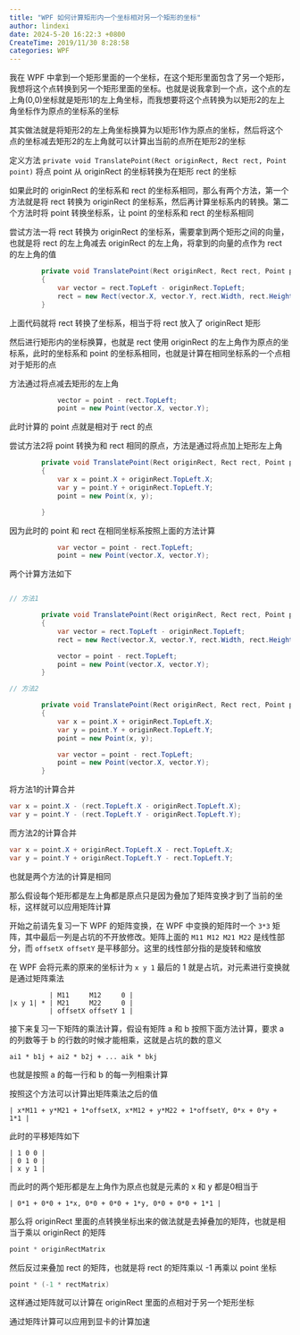 ```yaml
---
title: "WPF 如何计算矩形内一个坐标相对另一个矩形的坐标"
author: lindexi
date: 2024-5-20 16:22:3 +0800
CreateTime: 2019/11/30 8:28:58
categories: WPF
---
```


我在 WPF 中拿到一个矩形里面的一个坐标，在这个矩形里面包含了另一个矩形，我想将这个点转换到另一个矩形里面的坐标。也就是说我拿到一个点，这个点的左上角(0,0)坐标就是矩形1的左上角坐标，而我想要将这个点转换为以矩形2的左上角坐标作为原点的坐标系的坐标

<!--more-->


<!-- CreateTime:2019/11/30 8:28:58 -->

<!-- csdn -->

其实做法就是将矩形2的左上角坐标换算为以矩形1作为原点的坐标，然后将这个点的坐标减去矩形2的左上角就可以计算出当前的点所在矩形2的坐标

定义方法 `private void TranslatePoint(Rect originRect, Rect rect, Point point)` 将点 point 从 originRect 的坐标转换为在矩形 rect 的坐标

如果此时的 originRect 的坐标系和 rect 的坐标系相同，那么有两个方法，第一个方法就是将 rect 转换为 originRect 的坐标系，然后再计算坐标系内的转换。第二个方法时将 point 转换坐标系，让 point 的坐标系和 rect 的坐标系相同

尝试方法一将 rect 转换为 originRect 的坐标系，需要拿到两个矩形之间的向量，也就是将 rect 的左上角减去 originRect 的左上角，将拿到的向量的点作为 rect 的左上角的值

```csharp
        private void TranslatePoint(Rect originRect, Rect rect, Point point)
        {
            var vector = rect.TopLeft - originRect.TopLeft;
            rect = new Rect(vector.X, vector.Y, rect.Width, rect.Height);
        }
```

上面代码就将 rect 转换了坐标系，相当于将 rect 放入了 originRect 矩形

然后进行矩形内的坐标换算，也就是 rect 使用 originRect 的左上角作为原点的坐标系，此时的坐标系和 point 的坐标系相同，也就是计算在相同坐标系的一个点相对于矩形的点

方法通过将点减去矩形的左上角

```csharp
            vector = point - rect.TopLeft;
            point = new Point(vector.X, vector.Y);
```

此时计算的 point 点就是相对于 rect 的点

尝试方法2将 point 转换为和 rect 相同的原点，方法是通过将点加上矩形左上角

```csharp
        private void TranslatePoint(Rect originRect, Rect rect, Point point)
        {
            var x = point.X + originRect.TopLeft.X;
            var y = point.Y + originRect.TopLeft.Y;
            point = new Point(x, y);

        }
```

因为此时的 point 和 rect 在相同坐标系按照上面的方法计算

```csharp
            var vector = point - rect.TopLeft;
            point = new Point(vector.X, vector.Y);
```

两个计算方法如下

```csharp

// 方法1

        private void TranslatePoint(Rect originRect, Rect rect, Point point)
        {
            var vector = rect.TopLeft - originRect.TopLeft;
            rect = new Rect(vector.X, vector.Y, rect.Width, rect.Height);

            vector = point - rect.TopLeft;
            point = new Point(vector.X, vector.Y);
        }

// 方法2

        private void TranslatePoint(Rect originRect, Rect rect, Point point)
        {
            var x = point.X + originRect.TopLeft.X;
            var y = point.Y + originRect.TopLeft.Y;
            point = new Point(x, y);

            var vector = point - rect.TopLeft;
            point = new Point(vector.X, vector.Y);
        }
```

将方法1的计算合并

```csharp
var x = point.X - (rect.TopLeft.X - originRect.TopLeft.X);
var y = point.Y - (rect.TopLeft.Y - originRect.TopLeft.Y);
```

而方法2的计算合并

```csharp
var x = point.X + originRect.TopLeft.X - rect.TopLeft.X;
var y = point.Y + originRect.TopLeft.Y - rect.TopLeft.Y;
```

也就是两个方法的计算是相同

那么假设每个矩形都是左上角都是原点只是因为叠加了矩阵变换才到了当前的坐标，这样就可以应用矩阵计算

开始之前请先复习一下 WPF 的矩阵变换，在 WPF 中变换的矩阵时一个 `3*3` 矩阵，其中最后一列是占坑的不开放修改。矩阵上面的 `M11 M12 M21 M22` 是线性部分，而 `offsetX offsetY` 是平移部分。这里的线性部分指的是旋转和缩放

在 WPF 会将元素的原来的坐标计为 `x y 1` 最后的 1 就是占坑，对元素进行变换就是通过矩阵乘法

```
          | M11     M12     0 |
|x y 1| * | M21     M22     0 |
          | offsetX offsetY 1 |
```

接下来复习一下矩阵的乘法计算，假设有矩阵 a 和 b 按照下面方法计算，要求 a 的列数等于 b 的行数的时候才能相乘，这就是占坑的数的意义

```
ai1 * b1j + ai2 * b2j + ... aik * bkj
```

也就是按照 a 的每一行和 b 的每一列相乘计算

按照这个方法可以计算出矩阵乘法之后的值

```
| x*M11 + y*M21 + 1*offsetX, x*M12 + y*M22 + 1*offsetY, 0*x + 0*y + 1*1 |
```

此时的平移矩阵如下

```
| 1 0 0 |
| 0 1 0 |
| x y 1 |
```

而此时的两个矩形都是左上角作为原点也就是元素的 x 和 y 都是0相当于

```
| 0*1 + 0*0 + 1*x, 0*0 + 0*0 + 1*y, 0*0 + 0*0 + 1*1 |
```

那么将 originRect 里面的点转换坐标出来的做法就是去掉叠加的矩阵，也就是相当于乘以 originRect 的矩阵

```csharp
point * originRectMatrix
```

然后反过来叠加 rect 的矩阵，也就是将 rect 的矩阵乘以 -1 再乘以 point 坐标

```csharp
point * (-1 * rectMatrix)
```

这样通过矩阵就可以计算在 originRect 里面的点相对于另一个矩形坐标

通过矩阵计算可以应用到显卡的计算加速

